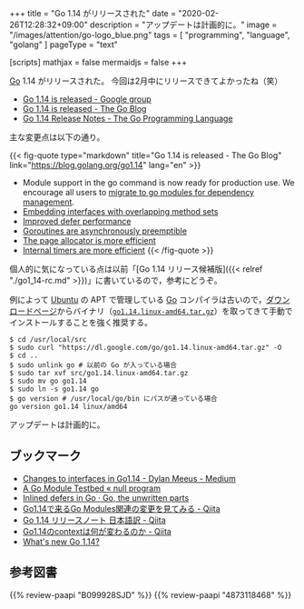 +++
title = "Go 1.14 がリリースされた"
date =  "2020-02-26T12:28:32+09:00"
description = "アップデートは計画的に。"
image = "/images/attention/go-logo_blue.png"
tags  = [ "programming", "language", "golang" ]
pageType = "text"

[scripts]
  mathjax = false
  mermaidjs = false
+++

[Go] 1.14 がリリースされた。
今回は2月中にリリースできてよかったね（笑）

- [Go 1.14 is released - Google group](https://groups.google.com/forum/#!topic/golang-announce/AYd4cXYG8qk)
- [Go 1.14 is released - The Go Blog](https://blog.golang.org/go1.14)
- [Go 1.14 Release Notes - The Go Programming Language](https://golang.org/doc/go1.14)

主な変更点は以下の通り。

{{< fig-quote type="markdown" title="Go 1.14 is released - The Go Blog" link="https://blog.golang.org/go1.14" lang="en" >}}
- Module support in the go command is now ready for production use. We encourage all users to [migrate to go modules for dependency management](https://golang.org/doc/go1.14#introduction).
- [Embedding interfaces with overlapping method sets](https://golang.org/doc/go1.14#language)
- [Improved defer performance](https://golang.org/doc/go1.14#runtime)
- [Goroutines are asynchronously preemptible](https://golang.org/doc/go1.14#runtime)
- [The page allocator is more efficient](https://golang.org/doc/go1.14#runtime)
- [Internal timers are more efficient](https://golang.org/doc/go1.14#runtime)
{{< /fig-quote >}}

個人的に気になっている点は以前「[Go 1.14 リリース候補版]({{< relref "./go1_14-rc.md" >}})」に書いているので，参考にどうぞ。

例によって [Ubuntu] の APT で管理している [Go] コンパイラは古いので，[ダウンロードページ](https://golang.org/dl/ "Downloads - The Go Programming Language")からバイナリ（[`go1.14.linux-amd64.tar.gz`](https://dl.google.com/go/go1.14.linux-amd64.tar.gz)）を取ってきて手動でインストールすることを強く推奨する。

```text
$ cd /usr/local/src
$ sudo curl "https://dl.google.com/go/go1.14.linux-amd64.tar.gz" -O
$ cd ..
$ sudo unlink go # 以前の Go が入っている場合
$ sudo tar xvf src/go1.14.linux-amd64.tar.gz
$ sudo mv go go1.14
$ sudo ln -s go1.14 go
$ go version # /usr/local/go/bin にパスが通っている場合
go version go1.14 linux/amd64
```

アップデートは計画的に。



## ブックマーク

- [Changes to interfaces in Go1.14 - Dylan Meeus - Medium](https://medium.com/@meeusdylan/changes-to-interfaces-in-go1-14-821ab533f62)
- [A Go Module Testbed « null program](https://nullprogram.com/blog/2020/02/13/)
- [Inlined defers in Go · Go, the unwritten parts](https://rakyll.org/inlined-defers/)
- [Go1.14で来るGo Modules関連の変更を見てみる - Qiita](https://qiita.com/pi9min/items/9dac44c6663e0e933968)
- [Go 1.14 リリースノート 日本語訳 - Qiita](https://qiita.com/c-yan/items/3dd0c63ea4c3041728cc)
- [Go1.14のcontextは何が変わるのか - Qiita](https://qiita.com/tutuz/items/963a6118cec63a4cd2f3)
- [What's new Go 1.14?](https://talks.godoc.org/github.com/qt-luigi/talks/2020/whats-new-go-114.slide)

[Go]: https://golang.org/ "The Go Programming Language"
[Go 言語]: https://golang.org/ "The Go Programming Language"
[Ubuntu]: https://www.ubuntu.com/ "The leading operating system for PCs, IoT devices, servers and the cloud | Ubuntu"

## 参考図書

{{% review-paapi "B099928SJD" %}} <!-- プログラミング言語Go -->
{{% review-paapi "4873118468" %}} <!-- Go言語による並行処理 -->

